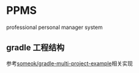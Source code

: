 # PPMS
professional personal manager system

## gradle 工程结构
参考[someok/gradle-multi-project-example](https://github.com/someok/gradle-multi-project-example.git )相关实现